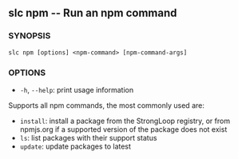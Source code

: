 ## slc npm -- Run an npm command

### SYNOPSIS

    slc npm [options] <npm-command> [npm-command-args]

### OPTIONS

* `-h`, `--help`:
  print usage information

Supports all npm commands, the most commonly used are:

* `install`:
  install a package from the StrongLoop registry, or from npmjs.org if a
  supported version of the package does not exist
* `ls`:
  list packages with their support status
* `update`:
  update packages to latest
